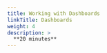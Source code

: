 ```yaml
---
title: Working with Dashboards
linkTitle: Dashboards
weight: 4
description: >
  **20 minutes**
---
```

